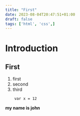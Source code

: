```yaml
---
title: "First"
date: 2023-08-04T20:47:51+01:00
draft: false
tags: ['html', 'css',]
---
```


# Introduction

## First

1. first
2. second
3. third

```
    var x = 12
```

**my name is john**